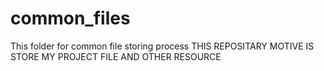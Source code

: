 # common_files
This folder for common file storing process
THIS REPOSITARY MOTIVE IS STORE MY PROJECT FILE AND OTHER RESOURCE 
